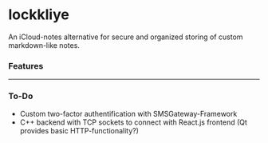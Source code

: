 # lockkliye

An iCloud-notes alternative for secure and organized storing of custom markdown-like notes.

### Features

---

### To-Do

- Custom two-factor authentification with SMSGateway-Framework
- C++ backend with TCP sockets to connect with React.js frontend (Qt provides basic HTTP-functionality?)
